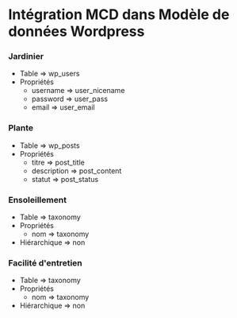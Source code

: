 # Intégration MCD dans Modèle de données Wordpress

### Jardinier
- Table => wp_users
- Propriétés
  - username => user_nicename
  - password => user_pass
  - email => user_email

### Plante
- Table => wp_posts
- Propriétés
  - titre => post_title
  - description => post_content
  - statut => post_status

### Ensoleillement
- Table => taxonomy
- Propriétés
  - nom => taxonomy
- Hiérarchique => non

### Facilité d'entretien
- Table => taxonomy
- Propriétés
  - nom => taxonomy
- Hiérarchique => non